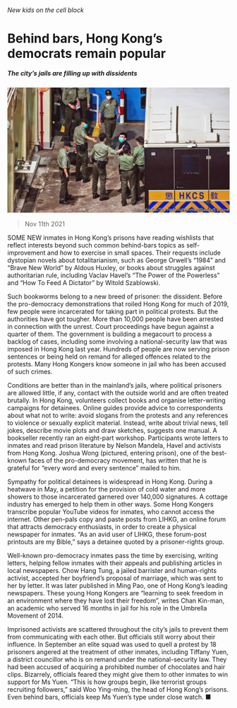 ###### New kids on the cell block

# Behind bars, Hong Kong’s democrats remain popular 

##### The city’s jails are filling up with dissidents 

![image](images/20211113_CNP001_0.jpg) 

> Nov 11th 2021 

SOME NEW inmates in Hong Kong’s prisons have reading wishlists that reflect interests beyond such common behind-bars topics as self-improvement and how to exercise in small spaces. Their requests include dystopian novels about totalitarianism, such as George Orwell’s “1984” and “Brave New World” by Aldous Huxley, or books about struggles against authoritarian rule, including Vaclav Havel’s “The Power of the Powerless” and “How To Feed A Dictator” by Witold Szablowski.

Such bookworms belong to a new breed of prisoner: the dissident. Before the pro-democracy demonstrations that roiled Hong Kong for much of 2019, few people were incarcerated for taking part in political protests. But the authorities have got tougher. More than 10,000 people have been arrested in connection with the unrest. Court proceedings have begun against a quarter of them. The government is building a megacourt to process a backlog of cases, including some involving a national-security law that was imposed in Hong Kong last year. Hundreds of people are now serving prison sentences or being held on remand for alleged offences related to the protests. Many Hong Kongers know someone in jail who has been accused of such crimes.


Conditions are better than in the mainland’s jails, where political prisoners are allowed little, if any, contact with the outside world and are often treated brutally. In Hong Kong, volunteers collect books and organise letter-writing campaigns for detainees. Online guides provide advice to correspondents about what not to write: avoid slogans from the protests and any references to violence or sexually explicit material. Instead, write about trivial news, tell jokes, describe movie plots and draw sketches, suggests one manual. A bookseller recently ran an eight-part workshop. Participants wrote letters to inmates and read prison literature by Nelson Mandela, Havel and activists from Hong Kong. Joshua Wong (pictured, entering prison), one of the best-known faces of the pro-democracy movement, has written that he is grateful for “every word and every sentence” mailed to him.

Sympathy for political detainees is widespread in Hong Kong. During a heatwave in May, a petition for the provision of cold water and more showers to those incarcerated garnered over 140,000 signatures. A cottage industry has emerged to help them in other ways. Some Hong Kongers transcribe popular YouTube videos for inmates, who cannot access the internet. Other pen-pals copy and paste posts from LIHKG, an online forum that attracts democracy enthusiasts, in order to create a physical newspaper for inmates. “As an avid user of LIHKG, these forum-post printouts are my Bible,” says a detainee quoted by a prisoner-rights group.

Well-known pro-democracy inmates pass the time by exercising, writing letters, helping fellow inmates with their appeals and publishing articles in local newspapers. Chow Hang Tung, a jailed barrister and human-rights activist, accepted her boyfriend’s proposal of marriage, which was sent to her by letter. It was later published in Ming Pao, one of Hong Kong’s leading newspapers. These young Hong Kongers are “learning to seek freedom in an environment where they have lost their freedom”, writes Chan Kin-man, an academic who served 16 months in jail for his role in the Umbrella Movement of 2014.

Imprisoned activists are scattered throughout the city’s jails to prevent them from communicating with each other. But officials still worry about their influence. In September an elite squad was used to quell a protest by 18 prisoners angered at the treatment of other inmates, including Tiffany Yuen, a district councillor who is on remand under the national-security law. They had been accused of acquiring a prohibited number of chocolates and hair clips. Bizarrely, officials feared they might give them to other inmates to win support for Ms Yuen. “This is how groups begin, like terrorist groups recruiting followers,” said Woo Ying-ming, the head of Hong Kong’s prisons. Even behind bars, officials keep Ms Yuen’s type under close watch. ■


